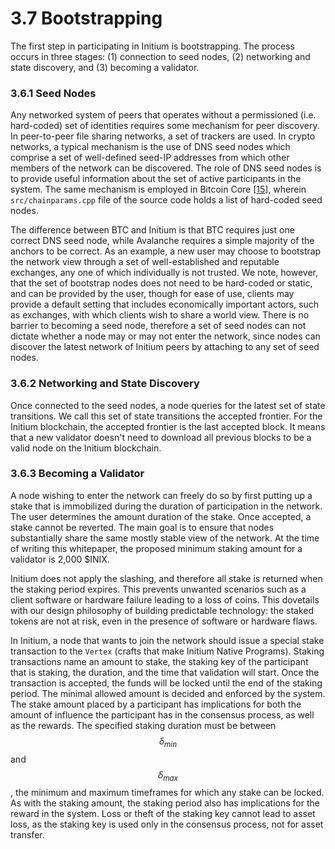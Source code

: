 # 3.7 Bootstrapping

The first step in participating in Initium is bootstrapping. The process occurs in three stages: (1) connection to seed nodes, (2) networking and state discovery, and (3) becoming a validator.

### 3.6.1 Seed Nodes&#x20;

Any networked system of peers that operates without a permissioned (i.e. hard-coded) set of identities requires some mechanism for peer discovery. In peer-to-peer file sharing networks, a set of trackers are used. In crypto networks, a typical mechanism is the use of DNS seed nodes which comprise a set of well-defined seed-IP addresses from which other members of the network can be discovered. The role of DNS seed nodes is to provide useful information about the set of active participants in the system. The same mechanism is employed in Bitcoin Core \[[15](../appendixes/references.md)], wherein `src/chainparams.cpp` file of the source code holds a list of hard-coded seed nodes.&#x20;

The difference between BTC and Initium is that BTC requires just one correct DNS seed node, while Avalanche requires a simple majority of the anchors to be correct. As an example, a new user may choose to bootstrap the network view through a set of well-established and reputable exchanges, any one of which individually is not trusted. We note, however, that the set of bootstrap nodes does not need to be hard-coded or static, and can be provided by the user, though for ease of use, clients may provide a default setting that includes economically important actors, such as exchanges, with which clients wish to share a world view. There is no barrier to becoming a seed node, therefore a set of seed nodes can not dictate whether a node may or may not enter the network, since nodes can discover the latest network of Initium peers by attaching to any set of seed nodes.

### 3.6.2 Networking and State Discovery

Once connected to the seed nodes, a node queries for the latest set of state transitions. We call this set of state transitions the accepted frontier. For the Initium blockchain, the accepted frontier is the last accepted block. It means that a new validator doesn't need to download all previous blocks to be a valid node on the Initium blockchain. &#x20;

### 3.6.3 Becoming a Validator

A node wishing to enter the network can freely do so by first putting up a stake that is immobilized during the duration of participation in the network. The user determines the amount duration of the stake. Once accepted, a stake cannot be reverted. The main goal is to ensure that nodes substantially share the same mostly stable view of the network. At the time of writing this whitepaper, the proposed minimum staking amount for a validator is 2,000 $INIX.&#x20;

Initium does not apply the slashing, and therefore all stake is returned when the staking period expires. This prevents unwanted scenarios such as a client software or hardware failure leading to a loss of coins. This dovetails with our design philosophy of building predictable technology: the staked tokens are not at risk, even in the presence of software or hardware flaws.

In Initium, a node that wants to join the network should issue a special stake transaction to the `Vertex` (crafts that make Initium Native Programs). Staking transactions name an amount to stake, the staking key of the participant that is staking, the duration, and the time that validation will start. Once the transaction is accepted, the funds will be locked until the end of the staking period. The minimal allowed amount is decided and enforced by the system. The stake amount placed by a participant has implications for both the amount of influence the participant has in the consensus process, as well as the rewards. The specified staking duration must be between $$δ_{min}$$ and $$δ_{max}$$, the minimum and maximum timeframes for which any stake can be locked. As with the staking amount, the staking period also has implications for the reward in the system. Loss or theft of the staking key cannot lead to asset loss, as the staking key is used only in the consensus process, not for asset transfer.
